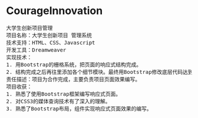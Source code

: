 # CourageInnovation
<pre>
大学生创新项目管理
项目名称：大学生创新项目 管理系统
技术支持：HTML、CSS、Javascript
开发工具：Dreamweaver
实现技术：
1. 用Bootstrap的栅格系统，把页面的响应式结构完成。
2. 结构完成之后再往里添加各个细节模块。最终用Bootstrap修改底层代码达到最终效果显示。
责任描述：项目为合作完成，主要负责项目页面效果编写。
项目收获：
1. 熟悉了使用Bootstrap框架编写响应式页面。
2. 对CSS3的媒体查询技术有了深入的理解。
3. 熟悉了Bootstrap布局，组件实现响应式页面效果的编写。
</pre>
